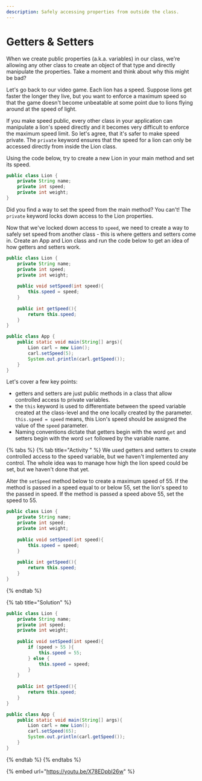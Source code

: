 ```yaml
---
description: Safely accessing properties from outside the class.
---
```


# Getters & Setters

When we create public properties \(a.k.a. variables\) in our class, we're allowing any other class to create an object of that type and directly manipulate the properties. Take a moment and think about why this might be bad? 

Let's go back to our video game. Each lion has a speed. Suppose lions get faster the longer they live, but you want to enforce a maximum speed so that the game doesn't become unbeatable at some point due to lions flying around at the speed of light. 

If you make speed public, every other class in your application can manipulate a lion's speed directly and it becomes very difficult to enforce the maximum speed limit. So let's agree, that it's safer to make speed private. The `private` keyword ensures that the speed for a lion can only be accessed directly from inside the Lion class. 

Using the code below, try to create a new Lion in your main method and set its speed. 

```java
public class Lion {
    private String name;
    private int speed;
    private int weight; 
}
```

Did you find a way to set the speed from the main method? You can't! The `private` keyword locks down access to the Lion properties. 

Now that we've locked down access to `speed`, we need to create a way to safely set speed from another class - this is where getters and setters come in. Create an App and Lion class and run the code below to get an idea of how getters and setters work. 

```java
public class Lion {
    private String name;
    private int speed;
    private int weight; 
    
    public void setSpeed(int speed){
        this.speed = speed;
    }
    
    public int getSpeed(){
        return this.speed;
    }
}
```

```java
public class App {
    public static void main(String[] args){
        Lion carl = new Lion();
        carl.setSpeed(5);
        System.out.println(carl.getSpeed());
    }
}
```

Let's cover a few key points: 

* getters and setters are just public methods in a class that allow controlled access to private variables. 
* the `this` keyword is used to differentiate between the speed variable created at the class-level and the one locally created by the parameter. `this.speed = speed` means, this Lion's speed should be assigned the value of the `speed` parameter. 
* Naming conventions dictate that getters begin with the word `get` and setters begin with the word `set` followed by the variable name. 

{% tabs %}
{% tab title="Activity " %}
We used getters and setters to create controlled access to the speed variable, but we haven't implemented any control. The whole idea was to manage how high the lion speed could be set, but we haven't done that yet. 

Alter the `setSpeed` method below to create a maximum speed of 55. If the method is passed in a speed equal to or below 55, set the lion's speed to the passed in speed. If the method is passed a speed  above 55, set the speed to 55. 

```java
public class Lion {
    private String name;
    private int speed;
    private int weight; 
    
    public void setSpeed(int speed){
        this.speed = speed;
    }
    
    public int getSpeed(){
        return this.speed;
    }
}
```
{% endtab %}

{% tab title="Solution" %}
```java
public class Lion {
    private String name;
    private int speed;
    private int weight; 
    
    public void setSpeed(int speed){
        if (speed > 55 ){
            this.speed = 55;
        } else {
            this.speed = speed;
        }   
    }
    
    public int getSpeed(){
        return this.speed;
    }
}
```

```java
public class App {
    public static void main(String[] args){
        Lion carl = new Lion();
        carl.setSpeed(65);
        System.out.println(carl.getSpeed());
    }
}
```
{% endtab %}
{% endtabs %}

{% embed url="https://youtu.be/X78EDpbI26w" %}


